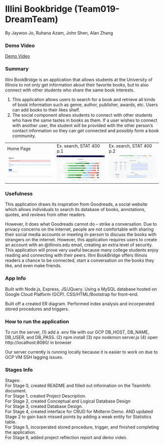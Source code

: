 # Illini Bookbridge (Team019-DreamTeam)
By Jaywoo Jo, Ruhana Azam, John Shen, Alan Zhang

### Demo Video
[Demo Video](https://www.youtube.com/watch?v=WaINe_qyNMA&ab_channel=JayJo)

### Summary
Illini BookBridge is an application that allows students at the University of Illinois to not only get
information about their favorite books, but to also connect with other students who share the
same book interests.  

1. This application allows users to search for a book and retrieve all kinds of book information such
as genre, author, publisher, awards, etc. Users can add books to their likes shelf.
2. The social component allows students to connect with
other students who have the same tastes in books as them. If a user wishes to connect with another user,
the student will be provided with the other person’s contact information so they can get
connected and possibly form a book community.

<table>
  <tr>
    <td> Home Page</td>
     <td> Ex. search, STAT 400 p.1 </td>
     <td> Ex. search, STAT 400 p.2</td>
  </tr>
  <tr>
    <td valign="top"><img src="Images/Sign Up.png"></td>
    <td valign="top"><img src="https://github.com/CS222-UIUC/course-project-group-negative-4/blob/main/README-Images/2.png"></td>
    <td valign="top"><img src="https://github.com/CS222-UIUC/course-project-group-negative-4/blob/main/README-Images/3.png"></td>
  </tr>
 </table>


### Usefulness
This application draws its inspiration from Goodreads, a social website which allows individuals to
search its database of books, annotations, quotes, and reviews from other readers.

However, it does what Goodreads cannot do – strike a conversation. Due to privacy concerns on
the internet, people are not comfortable with sharing their social media accounts or meeting
in-person to discuss the books with strangers on the internet. However, this application requires
users to create an account with an @illinois.edu email, creating an extra level of security. This
application will prove very useful because many college students enjoy reading and connecting
with their peers. Illini BookBridge offers Illinois readers a chance to be connected, start a
conversation on the books they like, and even make friends.


### App Info
Built with Node.js, Express, JS/JQuery. Using a MySQL database hosted on Google Cloud Platform (GCP). CSS/HTML/Bootstrap for front-end. 

Built off a created ER diagram. Performed index analysis and incorperated stored procedures and triggers.


### How to run the application
To run the server, (1) add a .env file with our GCP DB_HOST, DB_NAME, DB_USER, and DB_PASS. (2) npm install (3) npx nodemon server.js (4) open http://localhost:8080/ in browser

Our server currently is running locally because it is easier to work on due to GCP VM SSH lagging issues. 

### Stages Info
Stages: <br>
For Stage 0, created README and filled out information on the TeamInfo document. <br>
For Stage 1, created Project Description. <br>
For Stage 2, created Conceptual and Logical Database Design <br>
For Stage 3, created Database Design. <br>
For Stage 4, created interface for CRUD for Midterm Demo. AND updated Stage 2 to gain back missed points by adding a weak entity for Statistics table. <br>
For Stage 5, incorperated stored procedure, trigger, and finished completing the application. <br>
For Stage 6, added project reflection report and demo video.

